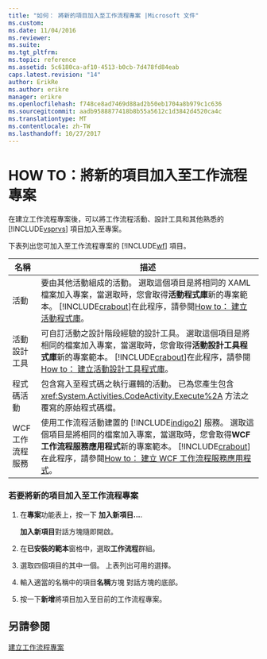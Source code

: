 ```yaml
---
title: "如何： 將新的項目加入至工作流程專案 |Microsoft 文件"
ms.custom: 
ms.date: 11/04/2016
ms.reviewer: 
ms.suite: 
ms.tgt_pltfrm: 
ms.topic: reference
ms.assetid: 5c6180ca-af10-4513-b0cb-7d478fd84eab
caps.latest.revision: "14"
author: ErikRe
ms.author: erikre
manager: erikre
ms.openlocfilehash: f748ce8ad7469d88ad2b50eb1704a8b979c1c636
ms.sourcegitcommit: aadb9588877418b8b55a5612c1d3842d4520ca4c
ms.translationtype: MT
ms.contentlocale: zh-TW
ms.lasthandoff: 10/27/2017
---
```

# <a name="how-to-add-a-new-item-to-a-workflow-project"></a>HOW TO：將新的項目加入至工作流程專案
在建立工作流程專案後，可以將工作流程活動、設計工具和其他熟悉的 [!INCLUDE[vsprvs](../code-quality/includes/vsprvs_md.md)] 項目加入至專案。  
  
 下表列出您可加入至工作流程專案的 [!INCLUDE[wf](../workflow-designer/includes/wf_md.md)] 項目。  
  
|名稱|描述|  
|----------|-----------------|  
|活動|要由其他活動組成的活動。 選取這個項目是將相同的 XAML 檔案加入專案，當選取時，您會取得**活動程式庫**新的專案範本。 [!INCLUDE[crabout](../test/includes/crabout_md.md)]在此程序，請參閱[How to： 建立活動程式庫](../workflow-designer/how-to-create-an-activity-library.md)。|  
|活動設計工具|可自訂活動之設計階段經驗的設計工具。 選取這個項目是將相同的檔案加入專案，當選取時，您會取得**活動設計工具程式庫**新的專案範本。 [!INCLUDE[crabout](../test/includes/crabout_md.md)]在此程序，請參閱[How to： 建立活動設計工具程式庫](../workflow-designer/how-to-create-an-activity-designer-library.md)。|  
|程式碼活動|包含寫入至程式碼之執行邏輯的活動。 已為您產生包含 <xref:System.Activities.CodeActivity.Execute%2A> 方法之覆寫的原始程式碼檔。|  
|WCF 工作流程服務|使用工作流程活動建置的 [!INCLUDE[indigo2](../workflow-designer/includes/indigo2_md.md)] 服務。 選取這個項目是將相同的檔案加入專案，當選取時，您會取得**WCF 工作流程服務應用程式**新的專案範本。 [!INCLUDE[crabout](../test/includes/crabout_md.md)]在此程序，請參閱[How to： 建立 WCF 工作流程服務應用程式](../workflow-designer/how-to-create-a-wcf-workflow-service-application.md)。|  
  
### <a name="to-add-a-new-item-to-a-workflow-project"></a>若要將新的項目加入至工作流程專案  
  
1.  在**專案**功能表上，按一下 **加入新項目...**.  
  
     **加入新項目**對話方塊隨即開啟。  
  
2.  在**已安裝的範本**窗格中，選取**工作流程**群組。  
  
3.  選取四個項目的其中一個。 上表列出可用的選擇。  
  
4.  輸入適當的名稱中的項目**名稱**方塊 對話方塊的底部。  
  
5.  按一下**新增**將項目加入至目前的工作流程專案。  
  
## <a name="see-also"></a>另請參閱  
 [建立工作流程專案](../workflow-designer/creating-a-workflow-project.md)